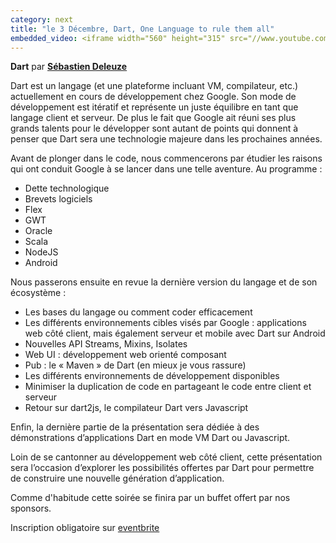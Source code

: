 ```yaml
---
category: next
title: "le 3 Décembre, Dart, One Language to rule them all"
embedded_video: <iframe width="560" height="315" src="//www.youtube.com/embed/TfAVQ3o4ru4" frameborder="0" allowfullscreen></iframe>
---
```


**Dart** par **[Sébastien Deleuze](/jug/speakers.html?key=sebastiendeleuze)**

Dart est un langage (et une plateforme incluant VM, compilateur, etc.) actuellement en cours de développement chez Google. Son mode de développement est itératif et représente un juste équilibre en tant que langage client et serveur. De plus le fait que Google ait réuni ses plus grands talents pour le développer sont autant de points qui donnent à penser que Dart sera une technologie majeure dans les prochaines années.

Avant de plonger dans le code, nous commencerons par étudier les raisons qui ont conduit Google à se lancer dans une telle aventure. Au programme :

* Dette technologique
* Brevets logiciels
* Flex
* GWT
* Oracle
* Scala
* NodeJS
* Android

Nous passerons ensuite en revue la dernière version du langage et de son écosystème :

* Les bases du langage ou comment coder efficacement
* Les différents environnements cibles visés par Google : applications web côté client, mais également serveur et mobile avec Dart sur Android
* Nouvelles API Streams, Mixins, Isolates
* Web UI : développement web orienté composant
* Pub : le « Maven » de Dart (en mieux je vous rassure)
* Les différents environnements de développement disponibles
* Minimiser la duplication de code en partageant le code entre client et serveur
* Retour sur dart2js, le compilateur Dart vers Javascript

Enfin, la dernière partie de la présentation sera dédiée à des démonstrations d’applications Dart en mode VM Dart ou Javascript.

Loin de se cantonner au développement web côté client, cette présentation sera l’occasion d’explorer les possibilités offertes par Dart pour permettre de construire une nouvelle génération d’application.

Comme d'habitude cette soirée se finira par un buffet offert par nos sponsors.

Inscription obligatoire sur [eventbrite](http://www.eventbrite.com/event/9456066349)